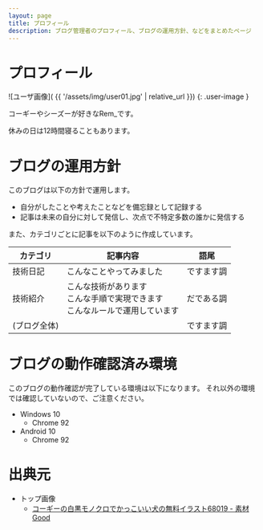 ```yaml
---
layout: page 
title: プロフィール
description: ブログ管理者のプロフィール、ブログの運用方針、などをまとめたページ
---
```


# プロフィール

![ユーザ画像](
{{ '/assets/img/user01.jpg' | relative_url }})
{: .user-image }

コーギーやシーズーが好きなRem_です。

休みの日は12時間寝ることもあります。


# ブログの運用方針

このブログは以下の方針で運用します。

  - 自分がしたことや考えたことなどを備忘録として記録する
  - 記事は未来の自分に対して発信し、次点で不特定多数の誰かに発信する

また、カテゴリごとに記事を以下のように作成しています。

<div class="scroll-table">

| カテゴリ     | 記事内容                                                                         | 語尾       | 
| ------------ | -------------------------------------------------------------------------------- | ---------- | 
| 技術日記     | こんなことやってみました                                                         | ですます調 | 
| 技術紹介     | こんな技術があります<br>こんな手順で実現できます<br>こんなルールで運用しています | だである調 | 
| (ブログ全体) |                                                                                  | ですます調 | 

</div>


# ブログの動作確認済み環境

このブログの動作確認が完了している環境は以下になります。
それ以外の環境では確認していないので、ご注意ください。

  - Windows 10
    - Chrome 92
  - Android 10
    - Chrome 92


# 出典元

  - トップ画像
    - [コーギーの白黒モノクロでかっこいい犬の無料イラスト68019 - 素材Good
      ](https://sozai-good.com/illust/animal/dog/68019)

